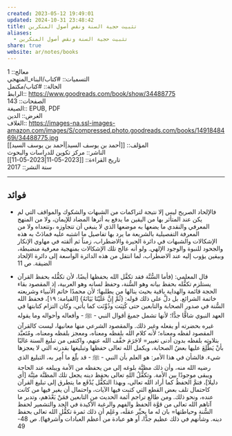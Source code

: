 ```yaml
---
created: 2023-05-12 19:49:01
updated: 2024-10-31 23:48:42
title: تثبيت حجية السنة ونقض أصول المنكرين
aliases:
  - تثبيت حجية السنة ونقض أصول المنكرين
share: true
website: ar/notes/books
---
```


معالج:: 1  
التسميات:: #كتاب/البناء_المنهجي  
الحالة:: #كتاب/مكتمل  
الرابط:: <https://www.goodreads.com/book/show/34488775>  
الصفحات:: 143  
الصيغة:: EPUB, PDF  
الغرض:: الدين  
الغلاف:: <https://images-na.ssl-images-amazon.com/images/S/compressed.photo.goodreads.com/books/1491848469i/34488775.jpg>  
المؤلف:: [[أحمد بن يوسف السيد|أحمد بن يوسف السيد]]  
الناشر:: مركز تكوين للدراسات والبحوث  
تاريخ القراءة:: [[2023-05-11|2023-05-11]]  
سنة النشر:: 2017

---

## فوائد

- فالإلحاد الصريح ليس إلا نتيجة لتراكمات من الشبهات والشكوك والمواقف التي لم يكن عند المتأثر بها من اليقين ما يدفع به أثرها المضاد للإيمان، ولا من المنهج المعرفي والنقدي ما يضعها به موضعها الذي لا ينبغي أن تتجاوزه ،وتتعداه ولا من المعرفة التفصيلية بالشريعة ما يرد بها تفاصيل ما اشتبه عليه فمادَتْ به هذه الإشكالات والشبهات في دائرة الحيرة والاضطراب، زمناً ثم ألقته في مهاوي الإنكار والجحود للنبوة والوجود الإلهي. ولو أنه عالج تلك الإشكالات بمنهجية معرفية منضبطة، وبيقين يؤوب إليه عند الاضطراب، لما انتقل من هذه الدائرة الواسعة إلى دائرة الإلحاد الضيقة. ص 11

- قال المعلمي: (فأما السُّنَّة فقد تكفَّل الله بحفظها أيضًا، لأن تكفُّله بحفظ القرآن يستلزم تكفُّله بحفظ بيانه وهو السُّنة، وحفظ لسانه وهو العربية، إذ المقصود بقاء الحجة قائمة والهداية باقية بحيث ينالها من يطلبها؛ لأن محمدًا خاتم الأنبياء وشريعته خاتمة الشرائع. بل دلَّ على ذلك قوله: {ثُمَّ إِنَّ عَلَيْنَا بَيَانَهُ} [القيامة: ١٩]، فحفظ الله السُّنة في صدور الصحابة والتابعين حتى كُتِبَت ودُوِّنَت كما يأتي، وكان التزام كتابتها في العهد النبوي شاقًّا جدًّا؛ لأنها تشمل جميعَ أقوال النبي - ﷺ - وأفعاله وأحواله وما يقوله غيره بحضرته أو يفعله وغير ذلك. والمقصود الشرعي منها معانيها، ليست كالقرآن المقصود لفظه ومعناه؛ لأنه كلام الله بلفظه ومعناه، ومعجز بلفظه ومعناه، ومُتَعبَّد بتلاوته بلفظه بدون أدنى تغيير= لاجَرَمَ خفَّف الله عنهم، واكتفى من تبليغ السنة غالبًا بأنْ يَطَّلِعَ عليها بعضُ الصحابة، ويكمل الله تعالى حفظها وتبليغها بقدرته التي لا يعجزها شيء. فالشأن في هذا الأمر: هو العلم بأن النبي - ﷺ - قد بلّغ ما أُمِر به، التبليغ الذي رضيه الله منه، وأن ذلك مظنَّة بلوغه إلى من يحفظه من الأمة ويبلغه عند الحاجة ويبقى موجودًا بين الأمة. وتكفُّلُ اللهِ تعالى بحفظ دينه يجعل تلك المظنَّة مئِنَّة [أي دليلا]، فتمَّ الحفظُ كما أراد الله تعالى، وبهذا التكفُّل يُدْفَع ما يتطرق إلى تبليغ القرآن كاحتمال تلف بعض القطع التي كتبت فيها الآيات، واحتمال أن يغير فيها من كانت عنده، ونحو ذلك. ومن طالع تراجم أئمة الحديث من التابعين فمَنْ بَعْدَهم، وتدبر ما آتاهم الله تعالى من قوَّة الحفظ والفهم والرغبة الأكيدة في الجد والتشمير لحفظ السُّنة وحياطتها= بان له ما يحيِّر عقلَه، وعَلِم أن ذلك ثمرة تكفُّلِ الله تعالى بحفظ دينه. وشأنهم في ذلك عظيم جدًّا، أو هو عبادة من أعظم العبادات وأشرفها). ص 48-49
